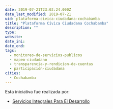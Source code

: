```yaml
---
date: 2019-07-21T23:02:24.000Z
date_last_modified: 2019-07-21
uid: plataforma-civica-ciudadana-cochabamba
title: "Plataforma Cívica Ciudadana Cochabamba"
description: ""
type: 
website: 
date_ini: 
date_end: 
tags:
  - monitoreo-de-servicios-publicos
  - mapeo-ciudadano
  - transparencia-y-rendicion-de-cuentas
  - participación-ciudadana
cities: 
  - Cochabamba
---
```


Esta iniciativa fue realizada por:

- [Servicios Integrales Para El Desarrollo](/i/servicios-integrales-para-el-desarrollo.html)
